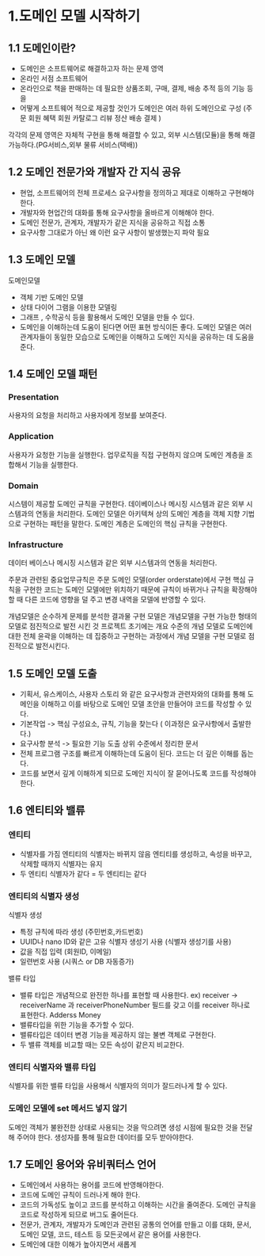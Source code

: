 # 1.도메인 모델 시작하기 
## 1.1 도메인이란?

- 도메인은 소프트웨어로 해결하고자 하는 문제 영역
- 온라인 서점 소프트웨어
- 온라인으로 책을 판매하는 데 필요한 상품조회, 구매, 결제, 배송 추적 등의 기능 등을 
- 어떻게 소프트웨어 적으로 제공할 것인가 
도메인은 여러 하위 도메인으로 구성 
(주문 회원 혜택 회원 카탈로그 리뷰 정산 배송 결제 )

각각의 문제 영역은 자체적 구현을 통해 해결할 수 있고, 외부 시스템(모듈)을 통해 해결 가능하다.(PG서비스,외부 물류 서비스(택배))

## 1.2 도메인 전문가와 개발자 간 지식 공유  
- 현업, 소프트웨어의 전체 프로세스 요구사항을 정의하고 제대로 이해하고 구현해야 한다. 
- 개발자와 현업간의 대화를 통해 요구사항을 올바르게 이해해야 한다. 
- 도메인 전문가, 관계자, 개발자가 같은 지식을 공유하고 직접 소통 
- 요구사항 그대로가 아닌 왜 이런 요구 사항이 발생했는지 파악 필요 

## 1.3 도메인 모델 
도메인모델 
- 객체 기반 도메인 모델 
- 상태 다이어 그램을 이용한 모델링 
- 그래프 , 수학공식 등을 활용해서 도메인 모델을 만들 수 있다. 
- 도메인을 이해하는데 도움이 된다면 어떤 표현 방식이든 좋다. 
도메인 모델은 여러 관계자들이 동일한 모습으로 도메인을 이해하고 도메인 지식을 공유하는 데 도움을 준다.

## 1.4 도메인 모델 패턴 
###  Presentation
사용자의 요청을 처리하고 사용자에게 정보를 보여준다. 
###  Application
사용자가 요청한 기능을 실행한다. 업무로직을 직접 구현하지 않으며 도메인 계층을 조합해서 기능을 실행한다. 
###  Domain
시스템이 제공할 도메인 규칙을 구현한다. 
데이베이스나 메시징 시스템과 같은 외부 시스템과의 연동을 처리한다. 
도메인 모델은 아키텍쳐 상의 도메인 계층을 객체 지향 기법으로 구현하는 패턴을 말한다. 
도메인 계층은 도메인의 핵심 규칙을 구현한다. 
###  Infrastructure
데이터 베이스나 메시징 시스템과 같은 외부 시스템과의 연동을 처리한다.

주문과 관련된 중요업무규칙은 주문 도메인 모델(order orderstate)에서 구현 
핵심 규칙을 구현한 코드는 도메인 모델에만 위치하기 때문에 규칙이 바뀌거나 규칙을 확장해야 할 때 다른 코드에 영향을 덜 주고 변경 내역을 모델에 반영할 수 있다. 

개념모델은 순수하게 문제를 분석한 결과물 
구현 모델은 개념모델을 구현 가능한 형태의 모델로 점진적으로 발전 시킨 것 
프로젝트 초기에는 개요 수준의 개념 모델로 도메인에 대한 전체 윤곽을 이해하는 데 집중하고 구현하는 과정에서 개념 모델을 구현 모델로 점진적으로 발전시킨다. 

## 1.5 도메인 모델 도출 
- 기획서, 유스케이스, 사용자 스토리 와 같은 요구사항과 관련자와의 대화를 통해 도메인을 이해하고 이를 바탕으로 도메인 모델 초안을 만들어야 코드를 작성할 수 있다. 
- 기본작업 -> 핵심 구성요소, 규칙, 기능을 찾는다 ( 이과정은 요구사항에서 출발한다.)
- 요구사항 분석 -> 필요한 기능 도출 
상위 수준에서 정리한 문서 
- 전체 프로그램 구조를 빠르게 이해하는데 도움이 된다. 
코드는 더 깊은 이해를 돕는다. 
- 코드를 보면서 깊게 이해하게 되므로 도메인 지식이 잘 묻어나도록 코드를 작성해야 한다. 



## 1.6 엔티티와 밸류 
### 엔티티
- 식별자를 가짐
 엔티티의 식별자는 바뀌지 않음 
 엔티티를 생성하고, 속성을 바꾸고, 삭제할 때까지 식별자는 유지 
- 두 엔티티 식별자가 같다 = 두 엔티티는 같다 

### 엔티티의 식별자 생성
식별자 생성 
- 특정 규칙에 따라 생성 (주민번호,카드번호)
- UUID나 nano ID와 같은 고유 식별자 생성기 사용 (식별자 생성기를 사용)
- 값을 직접 입력 (회원ID, 이메일)
- 일련번호 사용 (시쿼스 or DB 자동증가)

밸류 타입
- 밸류 타입은 개념적으로 완전한 하나를 표현할 때 사용한다. 
ex) receiver -> receiverName 과 receiverPhoneNumber 필드를 갖고 이를 receiver 하나로 표현한다.
	Adderss 
	Money 
- 밸류타입을 위한 기능을 추가할 수 있다. 
- 밸류타입은 데이터 변경 기능을 제공하지 않는 불변 객체로 구현한다. 
- 두 밸류 객체를 비교할 때는 모든 속성이 같은지 비교한다. 


### 엔티티 식별자와 밸류 타입
식별자를 위한 밸류 타입을 사용해서 식별자의 의미가 잘드러나게 할 수 있다. 

### 도메인 모델에 set 메서드 넣지 않기
도메인 객체가 불완전한 상태로 사용되는 것을 막으려면 생성 시점에 필요한 것을 전달해 주어야 한다. 
생성자를 통해 필요한 데이터를 모두 받아야한다. 

## 1.7 도메인 용어와 유비쿼터스 언어 
- 도메인에서 사용하는 용어를 코드에 반영해야한다. 
- 코드에 도메인 규칙이 드러나게 해야 한다. 
- 코드의 가독성도 높이고 코드를 분석하고 이해하는 시간을 줄여준다. 도메인 규칙을 코드로 작성하게 되므로 버그도 줄어든다. 
- 전문가, 관계자, 개발자가 도메인과 관련된 공통의 언어를 만들고 이를 대화, 문서, 도메인 모델, 코드, 테스트 등 모든곳에서 같은 용어를 사용한다. 
- 도메인에 대한 이해가 높아지면서 새롭게 